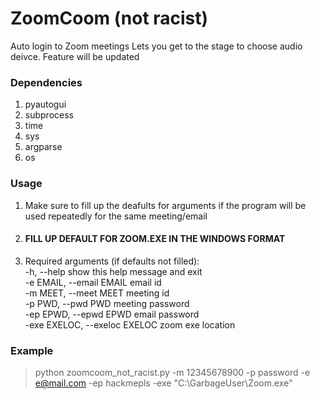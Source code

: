 # ZoomCoom (not racist)
Auto login to Zoom meetings
Lets you get to the stage to choose audio deivce. Feature will be updated

### Dependencies
1. pyautogui
2. subprocess
3. time
4. sys
5. argparse
6. os

### Usage
1. Make sure to fill up the deafults for arguments if the program will be used repeatedly for the same meeting/email  
2. #### **FILL UP DEFAULT FOR ZOOM.EXE IN THE WINDOWS FORMAT**
3. Required arguments (if defaults not filled):  
  -h, --help            show this help message and exit  
  -e EMAIL, --email EMAIL      email id  
  -m MEET, --meet MEET         meeting id  
  -p PWD, --pwd PWD            meeting password  
  -ep EPWD, --epwd EPWD        email password  
  -exe EXELOC, --exeloc EXELOC zoom exe location

### Example
> python zoomcoom_not_racist.py -m 12345678900 -p password -e e@mail.com -ep hackmepls -exe "C:\\GarbageUser\\Zoom.exe"
